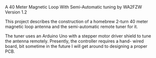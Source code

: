 A 40 Meter Magnetic Loop With Semi-Automatic tuning by WA2FZW
Version 1.2

This project describes the construction of a homebrew 2-turn 40 meter
magnetic loop antenna and the semi-automatic remote tuner for it.

The tuner uses an Arduino Uno with a stepper motor driver shield to
tune the antenna remotely. Presently, the controller requires a hand-
wired board, bit sometime in the future I will get around to designing
a proper PCB.
